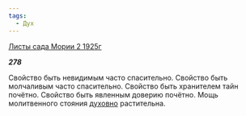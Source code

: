 ```yaml
---
tags:
  - Дух
---
```

[Листы сада Мории 2 1925г](https://127.0.0.1:4002/agni/1925)

___278___

Свойство быть невидимым часто спасительно. Свойство быть молчаливым часто спасительно. Свойство быть хранителем тайн почётно. Свойство быть явленным доверию почётно. Мощь молитвенного стояния [духовно](../../../tags/#Дух) растительна.   

